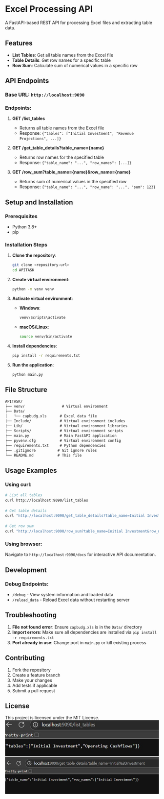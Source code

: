 # Excel Processing API

A FastAPI-based REST API for processing Excel files and extracting table data.

## Features

- **List Tables**: Get all table names from the Excel file
- **Table Details**: Get row names for a specific table
- **Row Sum**: Calculate sum of numerical values in a specific row

## API Endpoints

### Base URL: `http://localhost:9090`

### Endpoints:

1. **GET /list_tables**
   - Returns all table names from the Excel file
   - Response: `{"tables": ["Initial Investment", "Revenue Projections", ...]}`

2. **GET /get_table_details?table_name={name}**
   - Returns row names for the specified table
   - Response: `{"table_name": "...", "row_names": [...]}`

3. **GET /row_sum?table_name={name}&row_name={name}**
   - Returns sum of numerical values in the specified row
   - Response: `{"table_name": "...", "row_name": "...", "sum": 123}`

## Setup and Installation

### Prerequisites
- Python 3.8+
- pip

### Installation Steps

1. **Clone the repository**:
   ```bash
   git clone <repository-url>
   cd APITASK
   ```

2. **Create virtual environment**:
   ```bash
   python -m venv venv
   ```

3. **Activate virtual environment**:
   - **Windows**:
     ```bash
     venv\Scripts\activate
     ```
   - **macOS/Linux**:
     ```bash
     source venv/bin/activate
     ```

4. **Install dependencies**:
   ```bash
   pip install -r requirements.txt
   ```

5. **Run the application**:
   ```bash
   python main.py
   ```

## File Structure

```
APITASK/
├── venv/                 # Virtual environment
├── Data/
│   └── capbudg.xls      # Excel data file
├── Include/             # Virtual environment includes
├── Lib/                 # Virtual environment libraries
├── Scripts/             # Virtual environment scripts
├── main.py              # Main FastAPI application
├── pyvenv.cfg           # Virtual environment config
├── requirements.txt     # Python dependencies
├── .gitignore          # Git ignore rules
└── README.md           # This file
```

## Usage Examples

### Using curl:

```bash
# List all tables
curl http://localhost:9090/list_tables

# Get table details
curl "http://localhost:9090/get_table_details?table_name=Initial Investment"

# Get row sum
curl "http://localhost:9090/row_sum?table_name=Initial Investment&row_name=Tax Credit (if any )="
```

### Using browser:
Navigate to `http://localhost:9090/docs` for interactive API documentation.

## Development

### Debug Endpoints:
- `/debug` - View system information and loaded data
- `/reload_data` - Reload Excel data without restarting server


## Troubleshooting

1. **File not found error**: Ensure `capbudg.xls` is in the `Data/` directory
2. **Import errors**: Make sure all dependencies are installed via `pip install -r requirements.txt`
3. **Port already in use**: Change port in `main.py` or kill existing process

## Contributing

1. Fork the repository
2. Create a feature branch
3. Make your changes
4. Add tests if applicable
5. Submit a pull request

## License

This project is licensed under the MIT License.
![image alt](https://github.com/Ayush-191203/api-task/blob/10ea9496011f2955cc1e76773cba90c27e6a781c/local%20host%20api%20.jpg)
![image alt](https://github.com/Ayush-191203/api-task/blob/43c601cea763aad9dcee3badf80bd97d0554a295/investment%20api%20.jpg)

